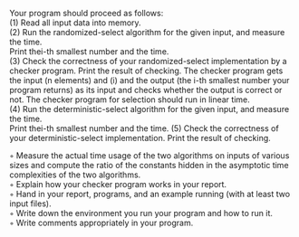 Your program should proceed as follows:  
(1) Read all input data into memory.  
(2) Run the randomized-select algorithm for the given input, and measure the time.  
Print thei-th smallest number and the time.  
(3) Check the correctness of your randomized-select implementation by a checker program. Print the result of checking. The checker program gets the input (n elements) and (i) and the output (the i-th smallest number your program returns) as its input and checks whether the output is correct or not. The checker program for selection should run in linear time.  
(4) Run the deterministic-select algorithm for the given input, and measure the time.  
Print thei-th smallest number and the time. 
(5) Check the correctness of your deterministic-select implementation. Print the result of checking.  

◦ Measure the actual time usage of the two algorithms on inputs of various sizes and compute the ratio of the constants hidden in the asymptotic time complexities of the two algorithms.  
◦ Explain how your checker program works in your report.  
◦ Hand in your report, programs, and an example running (with at least two input files).  
◦ Write down the environment you run your program and how to run it.  
◦ Write comments appropriately in your program.  
